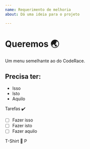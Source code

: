 ```yaml
---
name: Requerimento de melhoria
about: Dá uma ideia para o projeto

---
```


# Queremos 🌏
Um menu semelhante ao do CodeRace.

## Precisa ter:
 - Isso
 - Isto
 - Aquilo

Tarefas ✔️

 - [ ] Fazer isso
 - [ ] Fazer isto
 - [ ] Fazer aquilo

T-Shirt 👕
P

